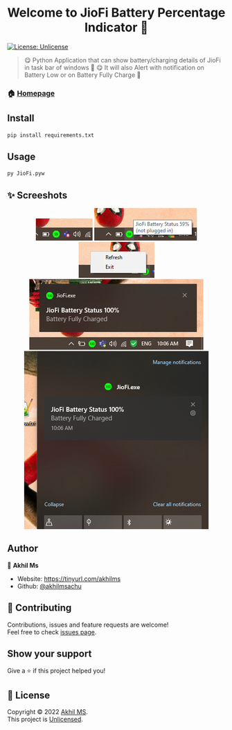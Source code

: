 

<h1 align="center">Welcome to JioFi Battery Percentage Indicator 👋</h1>


<p align="center">
  
[![License: Unlicense](https://img.shields.io/badge/license-Unlicense-blue.svg)](http://unlicense.org/)

</p>

> 😋  Python Application that can show battery/charging details of JioFi in task bar of windows 🍴
> 😋  It will also Alert with notification on Battery Low or on Battery Fully Charge 🍴

### 🏠 [Homepage](https://github.com/AkhilmsAchu/JioFi-Battery-Percentage-Indicator)


## Install

```sh
pip install requirements.txt
```

## Usage

```sh
py JioFi.pyw
```

## ✨ Screeshots

<p align="center">
  <img src="https://github.com/AkhilmsAchu/JioFi-Battery-Percentage-Indicator/blob/main/Screenshots/Screenshot%202022-08-02%20123234.png?raw=true" alt="output"/>
  <img src="https://github.com/AkhilmsAchu/JioFi-Battery-Percentage-Indicator/blob/main/Screenshots/Screenshot%202022-08-02%20123300.png?raw=true" alt="output"/>
  <img src="https://github.com/AkhilmsAchu/JioFi-Battery-Percentage-Indicator/blob/main/Screenshots/Screenshot%202022-08-02%20123326.png?raw=true" alt="output"/>
  <img src="https://github.com/AkhilmsAchu/JioFi-Battery-Percentage-Indicator/blob/main/Screenshots/Screenshot%202022-08-03%20100714.png?raw=true" alt="output"/>
  <img src="https://github.com/AkhilmsAchu/JioFi-Battery-Percentage-Indicator/blob/main/Screenshots/Screenshot%202022-08-02%20123400.png?raw=true" alt="output"/>
  
</p>

## Author

👤 **Akhil Ms**

* Website: https://tinyurl.com/akhilms
* Github: [@akhilmsachu](https://github.com/AkhilmsAchu)

## 🤝 Contributing

Contributions, issues and feature requests are welcome!<br />Feel free to check [issues page](https://github.com/AkhilmsAchu/JioFi-Battery-Percentage-Indicator/issues).

## Show your support

Give a ⭐️ if this project helped you!

## 📝 License

Copyright © 2022 [Akhil MS](https://github.com/AKHILMSACHU).<br />
This project is [Unlicensed](https://unlicense.org).
